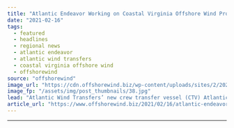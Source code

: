 ```yaml
---
title: "Atlantic Endeavor Working on Coastal Virginia Offshore Wind Project"
date: "2021-02-16"
tags: 
  - featured
  - headlines
  - regional news
  - atlantic endeavor
  - atlantic wind transfers
  - coastal virginia offshore wind
  - offshorewind
source: "offshorewind"
image_url: "https://cdn.offshorewind.biz/wp-content/uploads/sites/2/2021/02/16093003/Atlantic-Endeavor-Working-on-Coastal-Virginia-Offshore-Wind-Project.jpg"
image_fp: "/assets/img/post_thumbnails/38.jpg"
lead: "Atlantic Wind Transfers’ new crew transfer vessel (CTV) Atlantic Endeavor has begun working at"
article_url: "https://www.offshorewind.biz/2021/02/16/atlantic-endeavor-working-on-coastal-virginia-offshore-wind-project/"
---
```


---
